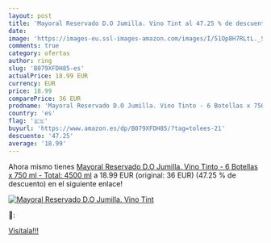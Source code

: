 ```yaml
---
layout: post
title: 'Mayoral Reservado D.O Jumilla. Vino Tint al 47.25 % de descuento'
date: 
image: 'https://images-eu.ssl-images-amazon.com/images/I/51Op8H7RLtL._SL200_.jpg'
comments: true
category: ofertas
author: ring
slug: 'B079XFDH85-es'
actualPrice: 18.99 EUR
currency: EUR
price: 18.99
comparePrice: 36 EUR
prodname: 'Mayoral Reservado D.O Jumilla. Vino Tinto - 6 Botellas x 750 ml - Total: 4500 ml'
country: 'es'
flag: '🇪🇸'
buyurl: 'https://www.amazon.es/dp/B079XFDH85/?tag=tolees-21'
descuento: '47.25'
average: '18.99'
---
```


Ahora mismo tienes [Mayoral Reservado D.O Jumilla. Vino Tinto - 6 Botellas x 750 ml - Total: 4500 ml](https://www.amazon.es/dp/B079XFDH85/?tag=tolees-21) a 18.99 EUR (original: 36 EUR) (47.25 %  de descuento) en el siguiente enlace!

[![Mayoral Reservado D.O Jumilla. Vino Tint](https://images-eu.ssl-images-amazon.com/images/I/51Op8H7RLtL._SL200_.jpg)](https://www.amazon.es/dp/B079XFDH85/?tag=tolees-21)

🔎:


[Visítala!!!](https://www.amazon.es/dp/B079XFDH85/?tag=tolees-21)
